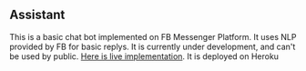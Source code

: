 ## Assistant
This is a basic chat bot implemented on FB Messenger Platform. It uses NLP provided by FB for basic replys. It is currently under development, and can't be used by public. 
[Here is live implementation](https://www.facebook.com/appiassist/).
It is deployed on Heroku
